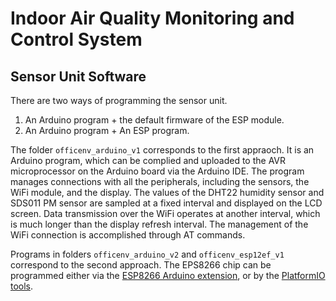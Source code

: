 # Indoor Air Quality Monitoring and Control System
## Sensor Unit Software
There are two ways of programming the sensor unit.
1. An Arduino program + the default firmware of the ESP module.
2. An Arduino program + An ESP program.

The folder `officenv_arduino_v1` corresponds to the first appraoch. It is an Arduino program, which can be complied and uploaded to the AVR microprocessor on the Arduino board via the Arduino IDE. The program manages connections with all the peripherals, including the sensors, the WiFi module, and the display. The values of the DHT22 humidity sensor and SDS011 PM sensor are sampled at a fixed interval and displayed on the LCD screen. Data transmission over the WiFi operates at another interval, which is much longer than the display refresh interval. The management of the WiFi connection is accomplished through AT commands.

Programs in folders `officenv_arduino_v2` and `officenv_esp12ef_v1` correspond to the second approach. The EPS8266 chip can be programmed either via the [ESP8266 Arduino extension](https://github.com/esp8266/Arduino), or by the [PlatformIO tools](http://platformio.org/).

